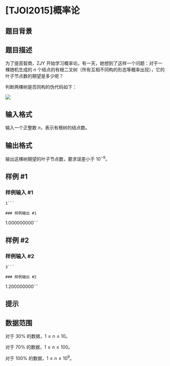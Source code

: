 # [TJOI2015]概率论

## 题目背景



## 题目描述

为了提高智商，ZJY 开始学习概率论。有一天，她想到了这样一个问题：对于一棵随机生成的 $n$ 个结点的有根二叉树（所有互相不同构的形态等概率出现），它的叶子节点数的期望是多少呢？

判断两棵树是否同构的伪代码如下：

 ![](https://cdn.luogu.com.cn/upload/pic/10996.png) 



## 输入格式

输入一个正整数 $n$，表示有根树的结点数。


## 输出格式

输出这棵树期望的叶子节点数，要求误差小于 $10^{-9}$。


## 样例 #1

### 样例输入 #1
```
1```

### 样例输出 #1

```
1.000000000```

## 样例 #2

### 样例输入 #2
```
3```

### 样例输出 #2

```
1.200000000```

## 提示

## 数据范围

对于 $30\%$ 的数据，$1 \le n \le 10$。

对于 $70\%$ 的数据，$1 \le n \le 100$。

对于 $100\%$ 的数据，$1 \le n \le 10^9$。

